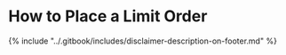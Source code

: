 # How to Place a Limit Order





























{% include "../.gitbook/includes/disclaimer-description-on-footer.md" %}
